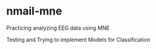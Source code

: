 # nmail-mne

Practicing analyzing EEG data using MNE

Testing and Trying to implement Models for Classification
